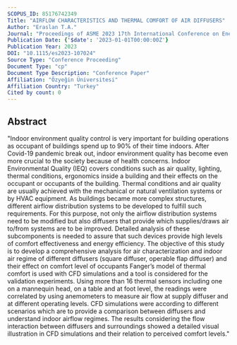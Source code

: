 ```yaml
---
SCOPUS_ID: 85176742349
Title: "AIRFLOW CHARACTERISTICS AND THERMAL COMFORT OF AIR DIFFUSERS"
Author: "Eraslan T.A."
Journal: "Proceedings of ASME 2023 17th International Conference on Energy Sustainability, ES 2023"
Publication Date: {'$date': '2023-01-01T00:00:00Z'}
Publication Year: 2023
DOI: "10.1115/es2023-107024"
Source Type: "Conference Proceeding"
Document Type: "cp"
Document Type Description: "Conference Paper"
Affiliation: "Özyeğin Üniversitesi"
Affiliation Country: "Turkey"
Cited by count: 0
---
```


## Abstract
"Indoor environment quality control is very important for building operations as occupant of buildings spend up to 90% of their time indoors. After Covid-19 pandemic break out, indoor environment quality has become even more crucial to the society because of health concerns. Indoor Environmental Quality (IEQ) covers conditions such as air quality, lighting, thermal conditions, ergonomics inside a building and their effects on the occupant or occupants of the building. Thermal conditions and air quality are usually achieved with the mechanical or natural ventilation systems or by HVAC equipment. As buildings became more complex structures, different airflow distribution systems to be developed to fulfill such requirements. For this purpose, not only the airflow distribution systems need to be modified but also diffusers that provide which supplies/draws air to/from systems are to be improved. Detailed analysis of these subcomponents is needed to assure that such devices provide high levels of comfort effectiveness and energy efficiency. The objective of this study is to develop a comprehensive analysis for air characterization and indoor air regime of different diffusers (square diffuser, operable flap diffuser) and their effect on comfort level of occupants Fanger’s model of thermal comfort is used with CFD simulations and a tool is considered for the validation experiments. Using more than 16 thermal sensors including one on a mannequin head, on a table and at foot level, the readings were correlated by using anemometers to measure air flow at supply diffuser and at different operating levels. CFD simulations were according to different scenarios which are to provide a comparison between diffusers and understand indoor airflow regimes. The results considering the flow interaction between diffusers and surroundings showed a detailed visual illustration in CFD simulations and their relation to perceived comfort levels."
